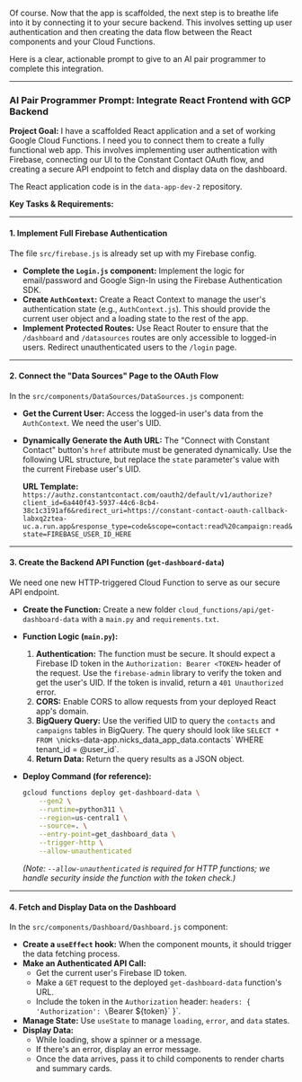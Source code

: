 Of course. Now that the app is scaffolded, the next step is to breathe life into it by connecting it to your secure backend. This involves setting up user authentication and then creating the data flow between the React components and your Cloud Functions.

Here is a clear, actionable prompt to give to an AI pair programmer to complete this integration.

-----

### AI Pair Programmer Prompt: Integrate React Frontend with GCP Backend

**Project Goal:**
I have a scaffolded React application and a set of working Google Cloud Functions. I need you to connect them to create a fully functional web app. This involves implementing user authentication with Firebase, connecting our UI to the Constant Contact OAuth flow, and creating a secure API endpoint to fetch and display data on the dashboard.

The React application code is in the `data-app-dev-2` repository.

**Key Tasks & Requirements:**

-----

#### **1. Implement Full Firebase Authentication**

The file `src/firebase.js` is already set up with my Firebase config.

  * **Complete the `Login.js` component:** Implement the logic for email/password and Google Sign-In using the Firebase Authentication SDK.
  * **Create `AuthContext`:** Create a React Context to manage the user's authentication state (e.g., `AuthContext.js`). This should provide the current user object and a loading state to the rest of the app.
  * **Implement Protected Routes:** Use React Router to ensure that the `/dashboard` and `/datasources` routes are only accessible to logged-in users. Redirect unauthenticated users to the `/login` page.

-----

#### **2. Connect the "Data Sources" Page to the OAuth Flow**

In the `src/components/DataSources/DataSources.js` component:

  * **Get the Current User:** Access the logged-in user's data from the `AuthContext`. We need the user's UID.

  * **Dynamically Generate the Auth URL:** The "Connect with Constant Contact" button's `href` attribute must be generated dynamically. Use the following URL structure, but replace the `state` parameter's value with the current Firebase user's UID.

    **URL Template:**
    `https://authz.constantcontact.com/oauth2/default/v1/authorize?client_id=6a440f43-5937-44c6-8cb4-38c1c3191af6&redirect_uri=https://constant-contact-oauth-callback-labxq2ztea-uc.a.run.app&response_type=code&scope=contact:read%20campaign:read&state=FIREBASE_USER_ID_HERE`

-----

#### **3. Create the Backend API Function (`get-dashboard-data`)**

We need one new HTTP-triggered Cloud Function to serve as our secure API endpoint.

  * **Create the Function:** Create a new folder `cloud_functions/api/get-dashboard-data` with a `main.py` and `requirements.txt`.

  * **Function Logic (`main.py`):**

    1.  **Authentication:** The function must be secure. It should expect a Firebase ID token in the `Authorization: Bearer <TOKEN>` header of the request. Use the `firebase-admin` library to verify the token and get the user's UID. If the token is invalid, return a `401 Unauthorized` error.
    2.  **CORS:** Enable CORS to allow requests from your deployed React app's domain.
    3.  **BigQuery Query:** Use the verified UID to query the `contacts` and `campaigns` tables in BigQuery. The query should look like `SELECT * FROM \`nicks-data-app.nicks\_data\_app\_data.contacts\` WHERE tenant\_id = @user\_id\`.
    4.  **Return Data:** Return the query results as a JSON object.

  * **Deploy Command (for reference):**

    ```bash
    gcloud functions deploy get-dashboard-data \
        --gen2 \
        --runtime=python311 \
        --region=us-central1 \
        --source=. \
        --entry-point=get_dashboard_data \
        --trigger-http \
        --allow-unauthenticated 
    ```

    *(Note: `--allow-unauthenticated` is required for HTTP functions; we handle security inside the function with the token check.)*

-----

#### **4. Fetch and Display Data on the Dashboard**

In the `src/components/Dashboard/Dashboard.js` component:

  * **Create a `useEffect` hook:** When the component mounts, it should trigger the data fetching process.
  * **Make an Authenticated API Call:**
      * Get the current user's Firebase ID token.
      * Make a `GET` request to the deployed `get-dashboard-data` function's URL.
      * Include the token in the `Authorization` header: `headers: { 'Authorization': \`Bearer ${token}\` }\`.
  * **Manage State:** Use `useState` to manage `loading`, `error`, and `data` states.
  * **Display Data:**
      * While loading, show a spinner or a message.
      * If there's an error, display an error message.
      * Once the data arrives, pass it to child components to render charts and summary cards.

